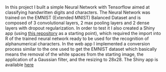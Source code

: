 In this project I built a simple Neural Network with Tensorflow aimed at classifying handwritten digits and characters.
The Neural Network was trained on the EMNIST (Extended MNIST) Balanced Dataset and is composed of 3 convolutional layers, 2 max pooling layers and 2 dense layers with dropout regularization.
In order to test it I also created a Shiny app (using [this repository](https://github.com/rocalabern/HandwrittenDigitRecognition) as a starting point), which required the import into R of the trained neural network ready to be used for the recognition of alphanumerical characters.
In the web app I implemented a conversion process similar to the one used to get the EMNIST dataset which basically means the removal of the white spaces from the starting image, the application of a Gaussian filter, and the resizing to 28x28.
The Shiny app is available [here](http://www.carlocavalieri.com/recognizer)
